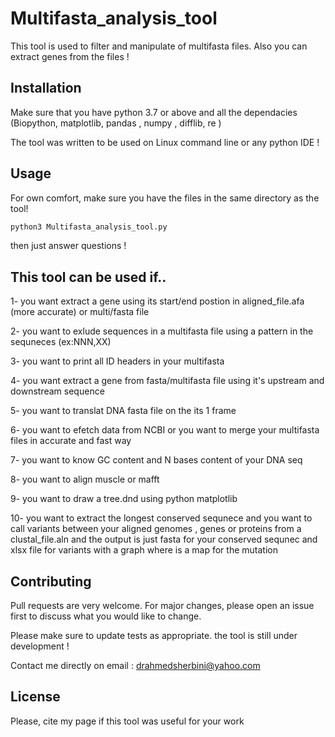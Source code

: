 # Multifasta_analysis_tool

This tool is used to filter and manipulate of multifasta files. Also you can extract genes from the files !

## Installation

Make sure that you have python 3.7 or above and all the dependacies (Biopython, matplotlib, pandas , numpy , difflib, re )

The tool was written to be used on Linux command line or any python IDE !

## Usage
For own comfort, make sure you have the files in the same directory as the tool!

```python
python3 Multifasta_analysis_tool.py

```
then just answer questions !

## This tool can be used if..
1- you want extract a gene using its start/end postion in aligned_file.afa (more accurate) or multi/fasta file

2- you want to exlude sequences in a multifasta file using a pattern in the sequneces (ex:NNN,XX)

3- you want to  print all  ID headers in your multifasta

4- you want extract a gene from fasta/multifasta file using it's upstream and downstream sequence

5- you want to translat DNA fasta file on the its 1 frame

6- you want to efetch data from NCBI or you want to merge your multifasta files in accurate and fast way 

7- you want to know GC content and N bases content of your DNA seq

8- you want to align muscle or mafft

9- you want to draw a tree.dnd using python matplotlib

10- you want to extract the longest conserved sequnece and you want to call variants between your  aligned genomes , genes or proteins from a clustal_file.aln and the output is just fasta for your conserved sequnec and xlsx file for variants with a graph where is a map for the mutation 

## Contributing
Pull requests are very welcome. For major changes, please open an issue first to discuss what you would like to change.

Please make sure to update tests as appropriate.
the tool is still under development !

Contact me directly on email : drahmedsherbini@yahoo.com
## License
Please, cite my page if this tool was useful for your work

